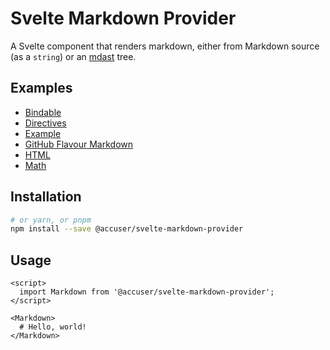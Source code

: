 # Svelte Markdown Provider

A Svelte component that renders markdown, either from Markdown source (as a `string`) or an [mdast](https://github.com/syntax-tree/mdast) tree.


## Examples

- [Bindable](bindable)
- [Directives](directives)
- [Example](example)
- [GitHub Flavour Markdown](gfm)
- [HTML](html)
- [Math](math)

## Installation

```bash
# or yarn, or pnpm
npm install --save @accuser/svelte-markdown-provider
```

## Usage

```svelte
<script>
  import Markdown from '@accuser/svelte-markdown-provider';
</script>

<Markdown>
  # Hello, world!
</Markdown>
```
